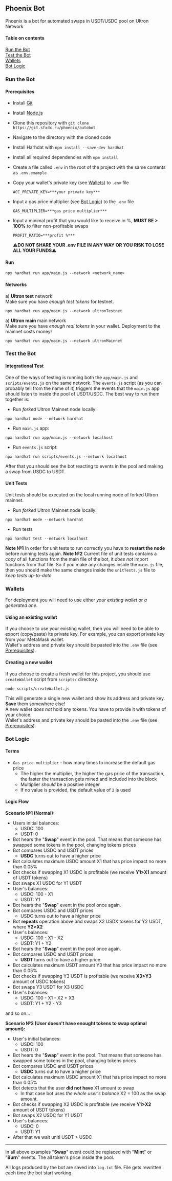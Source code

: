 ## Phoenix Bot

Phoenix is a bot for automated swaps in USDT/USDC pool on Ultron Network

#### Table on contents

[Run the Bot](#run)  
[Test the Bot](#tests)  
[Wallets](#wallets)  
[Bot Logic](#logic)  

<a name="run"/>

### Run the Bot

<a name="preqs">

#### Prerequisites

- Install [Git](https://git-scm.com/)
- Install [Node.js](https://nodejs.org/en/download/)
- Clone this repository with `git clone https://git.sfxdx.ru/phoenix/autobot`
- Navigate to the directory with the cloned code
- Install Harhdat with `npm install --save-dev hardhat`
- Install all required dependencies with `npm install`
- Create a file called `.env` in the root of the project with the same contents as `.env.example`
- Copy your wallet's private key (see [Wallets](#wallets)) to `.env` file
  ```
  ACC_PRIVATE_KEY=***your private key***
  ```
- Input a gas price multiplier (see [Bot Logic](#logic)) to the `.env` file

  ```
  GAS_MULTIPLIER=***gas price multiplier***
  ```

- Input a minimal profit that you would like to receive in %, **MUST BE > 100%** to filter non-profitable swaps
  ```
  PROFIT_RATIO=***profit %***
  ```
  :warning:**DO NOT SHARE YOUR .env FILE IN ANY WAY OR YOU RISK TO LOSE ALL YOUR FUNDS**:warning:

#### Run

```
npx hardhat run app/main.js --network <network_name>
```

#### Networks

а) **Ultron test** network  
Make sure you have _enough test tokens_ for testnet.
```
npx hardhat run app/main.js --network ultronTestnet
```

a) **Ultron main** main network  
Make sure you have _enough real tokens_ in your wallet. Deployment to the mainnet costs money!
```
npx hardhat run app/main.js --network ultronMainnet
```

<a name="tests"/>

### Test the Bot
#### Integrational Test
One of the ways of testing is running both the `app/main.js` and `scripts/events.js` on the same network. The `events.js` script (as you can probably tell from the name of it) triggers the events that the `main.js` app should listen to inside the pool of USDT/USDC. The best way to run them together is:

- Run _forked_ Ultron Mainnet node locally:
```
npx hardhat node --network hardhat
```

- Run `main.js` app:
```
npx hardhat run app/main.js --network localhost
```

- Run `events.js` script:
```
npx hardhat run scripts/events.js --network localhost
```

After that you should see the bot reacting to events in the pool and making a swap from USDC to USDT.

#### Unit Tests
Unit tests should be executed on the local running node of forked Ultron mainnet.
- Run _forked_ Ultron Mainnet node locally:
```
npx hardhat node --network hardhat
```
- Run tests
```
npx hardhat test --network localhost
```

**Note №1** In order for unit tests to run correctly you have to **restart the node** before running tests again.
**Note №2** Current file of unit tests contains a *copy* of all functions from the main file of the bot, it *does not* import functions from that file. So if you make any changes inside the `main.js` file, then you should make the same changes inside the `unitTests.js` file to *keep tests up-to-date*

<a name="wallets"/>

### Wallets

For deployment you will need to use either _your existing wallet_ or _a generated one_.

#### Using an existing wallet

If you choose to use your existing wallet, then you will need to be able to export (copy/paste) its private key. For example, you can export private key from your MetaMask wallet.  
Wallet's address and private key should be pasted into the `.env` file (see [Prerequisites](#preqs)).

#### Creating a new wallet

If you choose to create a fresh wallet for this project, you should use `createWallet` script from `scripts/` directory.

```
node scripts/createWallet.js
```

This will generate a single new wallet and show its address and private key. **Save** them somewhere else!  
A new wallet _does not_ hold any tokens. You have to provide it with tokens of your choice.  
Wallet's address and private key should be pasted into the `.env` file (see [Prerequisites](#preqs)).

<a name="logic"/>

### Bot Logic

#### Terms

- `Gas price multiplier` - how many times to increase the default gas price
  - The higher the multiplier, the higher the gas price of the transaction, the faster the transaction gets mined and included into the block
  - Multiplier _should_ be a positive integer
  - If no value is provided, the default value of `2` is used

#### Logic Flow

**Scenario №1 (Normal):**

- Users initial balances:
  - USDC: 100
  - USDT: 0
- Bot hears the "**Swap**" event in the pool. That means that someone has swapped some tokens in the pool, changing tokens prices
- Bot compares USDC and USDT prices
  - **USDC** turns out to have a higher price
- Bot calculates maximum USDC amount X1 that has price impact no more than 0.05%
- Bot checks if swapping X1 USDC is profitable (we receive **Y1>X1** amount of USDT tokens)
- Bot swaps X1 USDC for Y1 USDT
- User's balances:
  - USDC: 100 - X1
  - USDT: Y1
- Bot hears the "**Swap**" event in the pool once again.
- Bot compares USDC and USDT prices
  - USDC turns out to have a higher price
- Bot **repeats** operation above and swaps X2 USDX tokens for Y2 USDT, where **Y2>X2**
- User's balances:
  - USDC: 100 - X1 - X2
  - USDT: Y1 + Y2
- Bot hears the "**Swap**" event in the pool once again.
- Bot compares USDC and USDT prices
  - **USDT** turns out to have a higher price
- Bot calculates maximum USDT amount Y3 that has price impact no more than 0.05%
- Bot checks if swapping Y3 USDT is profitable (we receive **X3>Y3** amount of USDC tokens)
- Bot swaps Y3 USDT for X3 USDC
- User's balances:
  - USDC: 100 - X1 - X2 + X3
  - USDT: Y1 + Y2 - Y3

and so on...

**Scenario №2 (User doesn't have enought tokens to swap optimal amount):**

- User's initial balances:
  - USDC: 100
  - USDT: 0
- Bot hears the "**Swap**" event in the pool. That means that someone has swapped some tokens in the pool, changing tokens prices
- Bot compares USDC and USDT prices
  - **USDC** turns out to have a higher price
- Bot calculates maximum USDC amount X1 that has price impact no more than 0.05%
- Bot detects that the user **did not have** X1 amount to swap
  - In that case bot uses _the whole user's balance_  X2 = 100 as the swap amount.
- Bot checks if swapping X2 USDC is profitable (we receive **Y1>X2** amount of USDT tokens)
- Bot swaps X2 USDC for Y1 USDT
- User's balances:
  - USDC: 0
  - USDT: Y1
- After that we wait unitl USDT > USDC
---

In all above examples "**Swap**" event could be replaced with "**Mint**" or "**Burn**" events. The all token's price inside the pool.

All logs produced by the bot are saved into `log.txt` file. File gets rewritten each time the bot start working.  

